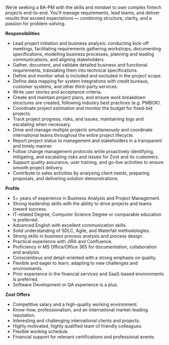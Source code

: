 We’re seeking a BA-PM with the skills and mindset to own complex fintech
projects end-to-end. You’ll manage requirements, lead teams, and deliver
results that exceed expectations — combining structure, clarity, and a passion
for problem-solving.

**Responsibilities**

  * Lead project initiation and business analysis: conducting kick-off meetings, facilitating requirements gathering workshops, documenting specifications, modelling business processes, planning and leading communications, and aligning stakeholders.
  * Gather, document, and validate detailed business and functional requirements, translating them into technical specifications.
  * Define and monitor what is included and excluded in the project scope.
  * Define data mapping for system integrations with credit bureaus, customer systems, and other third-party services.
  * Write user stories and acceptance criteria.
  * Create and maintain project plans, and ensure work breakdown structures are created, following industry best practices (e.g. PMBOK).
  * Coordinate project estimation and monitor the budget for fixed-bid projects.
  * Track project progress, risks, and issues, maintaining logs and escalating when necessary.
  * Drive and manage multiple projects simultaneously and coordinate international teams throughout the entire project lifecycle.
  * Report project status to management and stakeholders in a transparent and timely manner.
  * Follow change management protocols while proactively identifying, mitigating, and escalating risks and issues for Zoot and its customers.
  * Support quality assurance, user training, and go-live activities to ensure smooth project delivery.
  * Contribute to sales activities by analysing client needs, preparing proposals, and delivering solution demonstrations.

**Profile**

  * 5+ years of experience in Business Analysis and Project Management.
  * Strong leadership skills with the ability to drive projects and teams toward success.
  * IT-related Degree, Computer Science Degree or comparable education is preferred.
  * Advanced English with excellent communication skills.
  * Solid understanding of SDLC, Agile, and Waterfall methodologies.
  * Strong skills in business process analysis and process design.
  * Practical experience with JIRA and Confluence.
  * Proficiency in MS Office/Office 365 for documentation, collaboration and analysis.
  * Conscientious and detail-oriented with a strong emphasis on quality.
  * Flexible and eager to learn, adapting to new challenges and environments.
  * Prior experience in the financial services and SaaS-based environments is preferred.
  * Software Development or QA experience is a plus.

**Zoot Offers**

  * Competitive salary and a high-quality working environment.
  * Know-how, professionalism, and an international market-leading reputation.
  * Interesting and challenging international clients and projects.
  * Highly motivated, highly qualified team of friendly colleagues.
  * Flexible working schedule.
  * Financial support for relevant certifications and professional events.